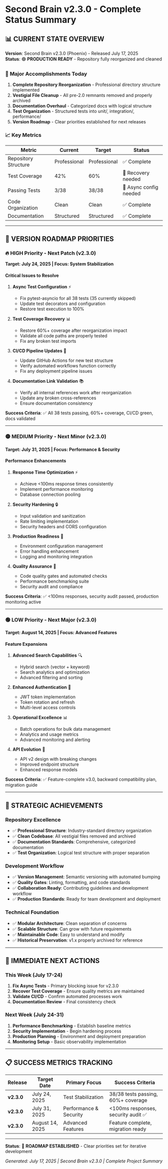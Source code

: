 # Second Brain v2.3.0 - Complete Status Summary

## 📊 **CURRENT STATE OVERVIEW**

**Version**: Second Brain v2.3.0 (Phoenix) - Released July 17, 2025  
**Status**: 🟢 **PRODUCTION READY** - Repository fully reorganized and cleaned

### 🎯 **Major Accomplishments Today**

1. **Complete Repository Reorganization** - Professional directory structure implemented
2. **Vestigial File Cleanup** - All pre-2.0 remnants removed and properly archived
3. **Documentation Overhaul** - Categorized docs with logical structure
4. **Test Organization** - Structured tests into unit/, integration/, performance/
5. **Version Roadmap** - Clear priorities established for next releases

### 📈 **Key Metrics**

| Metric | Current | Target | Status |
|--------|---------|---------|---------|
| Repository Structure | Professional | Professional | ✅ Complete |
| Test Coverage | 42% | 60% | 🔄 Recovery needed |
| Passing Tests | 3/38 | 38/38 | 🔄 Async config needed |
| Code Organization | Clean | Clean | ✅ Complete |
| Documentation | Structured | Structured | ✅ Complete |

---

## 🎯 **VERSION ROADMAP PRIORITIES**

### **🔥 HIGH Priority - Next Patch (v2.3.0)**
**Target: July 24, 2025 | Focus: System Stabilization**

#### **Critical Issues to Resolve**
1. **Async Test Configuration** ⚡
   - Fix pytest-asyncio for all 38 tests (35 currently skipped)
   - Update test decorators and configuration
   - Restore test execution to 100%

2. **Test Coverage Recovery** 📊
   - Restore 60%+ coverage after reorganization impact
   - Validate all code paths are properly tested
   - Fix any broken test imports

3. **CI/CD Pipeline Updates** 🔧
   - Update GitHub Actions for new test structure
   - Verify automated workflows function correctly
   - Fix any deployment pipeline issues

4. **Documentation Link Validation** 📚
   - Verify all internal references work after reorganization
   - Update any broken cross-references
   - Ensure documentation consistency

**Success Criteria**: ✅ All 38 tests passing, 60%+ coverage, CI/CD green, docs validated

---

### **🟡 MEDIUM Priority - Next Minor (v2.3.0)**
**Target: July 31, 2025 | Focus: Performance & Security**

#### **Performance Enhancements**
1. **Response Time Optimization** ⚡
   - Achieve <100ms response times consistently
   - Implement performance monitoring
   - Database connection pooling

2. **Security Hardening** 🔒
   - Input validation and sanitization
   - Rate limiting implementation
   - Security headers and CORS configuration

3. **Production Readiness** 🚀
   - Environment configuration management
   - Error handling enhancement
   - Logging and monitoring integration

4. **Quality Assurance** 🎯
   - Code quality gates and automated checks
   - Performance benchmarking suite
   - Security audit and compliance

**Success Criteria**: ✅ <100ms responses, security audit passed, production monitoring active

---

### **🟢 LOW Priority - Next Major (v2.3.0)**
**Target: August 14, 2025 | Focus: Advanced Features**

#### **Feature Expansions**
1. **Advanced Search Capabilities** 🔍
   - Hybrid search (vector + keyword)
   - Search analytics and optimization
   - Advanced filtering and sorting

2. **Enhanced Authentication** 🔐
   - JWT token implementation
   - Token rotation and refresh
   - Multi-level access controls

3. **Operational Excellence** 📊
   - Batch operations for bulk data management
   - Analytics and usage metrics
   - Advanced monitoring and alerting

4. **API Evolution** 🔄
   - API v2 design with breaking changes
   - Improved endpoint structure
   - Enhanced response models

**Success Criteria**: ✅ Feature-complete v3.0, backward compatibility plan, migration guide

---

## 🎉 **STRATEGIC ACHIEVEMENTS**

### **Repository Excellence**
- ✅ **Professional Structure**: Industry-standard directory organization
- ✅ **Clean Codebase**: All vestigial files removed and archived
- ✅ **Documentation Standards**: Comprehensive, categorized documentation
- ✅ **Test Organization**: Logical test structure with proper separation

### **Development Workflow**
- ✅ **Version Management**: Semantic versioning with automated bumping
- ✅ **Quality Gates**: Linting, formatting, and code standards
- ✅ **Collaboration Ready**: Contributing guidelines and development workflow
- ✅ **Production Standards**: Ready for team development and deployment

### **Technical Foundation**
- ✅ **Modular Architecture**: Clean separation of concerns
- ✅ **Scalable Structure**: Can grow with future requirements
- ✅ **Maintainable Code**: Easy to understand and modify
- ✅ **Historical Preservation**: v1.x properly archived for reference

---

## 🚀 **IMMEDIATE NEXT ACTIONS**

### **This Week (July 17-24)**
1. **Fix Async Tests** - Primary blocking issue for v2.3.0
2. **Recover Test Coverage** - Ensure quality metrics are maintained
3. **Validate CI/CD** - Confirm automated processes work
4. **Documentation Review** - Final consistency check

### **Next Week (July 24-31)**
1. **Performance Benchmarking** - Establish baseline metrics
2. **Security Implementation** - Begin hardening process
3. **Production Planning** - Environment and deployment preparation
4. **Monitoring Setup** - Basic observability implementation

---

## 📋 **SUCCESS METRICS TRACKING**

| Release | Target Date | Primary Focus | Success Criteria |
|---------|-------------|---------------|------------------|
| **v2.3.0** | July 24, 2025 | Test Stabilization | 38/38 tests passing, 60%+ coverage |
| **v2.3.0** | July 31, 2025 | Performance & Security | <100ms responses, security audit ✅ |
| **v2.3.0** | August 14, 2025 | Advanced Features | Feature complete, migration ready |

---

**Status**: 🎯 **ROADMAP ESTABLISHED** - Clear priorities set for iterative development

*Generated: July 17, 2025 | Second Brain v2.3.0 | Complete Project Summary*
